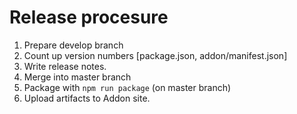 # Release procesure

1. Prepare develop branch
2. Count up version numbers [package.json, addon/manifest.json]
3. Write release notes.
4. Merge into master branch
5. Package with `npm run package` (on master branch)
6. Upload artifacts to Addon site.
